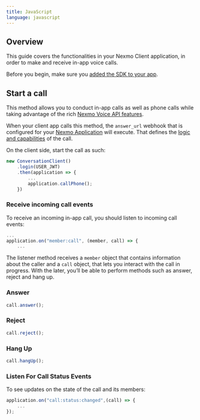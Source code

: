```yaml
---
title: JavaScript
language: javascript
---
```


## Overview

This guide covers the functionalities in your Nexmo Client application, in order to make and receive in-app voice calls.

Before you begin, make sure you [added the SDK to your app](/setup/add-sdk-to-your-app).

## Start a call

This method allows you to conduct in-app calls as well as phone calls while taking advantage of the rich [Nexmo Voice API features](/voice/voice-api/overview).

When your client app calls this method, the `answer_url` webhook that is configured for your [Nexmo Application](/concepts/guides/applications) will execute. That defines the [logic and capabilities](https://developer.nexmo.com/voice/voice-api/ncco-reference) of the call.

On the client side, start the call as such:

```javascript
new ConversationClient()
    .login(USER_JWT)
    .then(application => {
        ...
        application.callPhone();
    })
```

### Receive incoming call events

To receive an incoming in-app call, you should listen to incoming call events:

```javascript
...
application.on("member:call", (member, call) => {
    ...
```

The listener method receives a `member` object that contains information about the caller and a `call` object, that lets you interact with the call in progress. With the later, you’ll be able to perform methods such as answer, reject and hang up.

### Answer

```javascript
call.answer();
```

### Reject

```javascript
call.reject();
```

### Hang Up

```javascript
call.hangUp();
```

### Listen For Call Status Events

To see updates on the state of the call and its members:

```javascript
application.on("call:status:changed",(call) => {
    ...
});
```